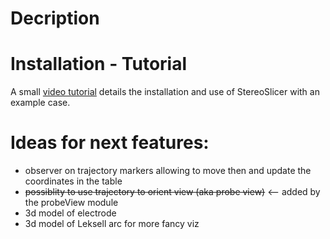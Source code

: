 # Decription

# Installation - Tutorial
A small [video tutorial](https://tube.switch.ch/videos/ZSYNlDwMgu) details the installation and use of StereoSlicer with an example case.

# Ideas for next features:

- observer on trajectory markers allowing to move then and update the coordinates in the table
- ~~possiblity to use trajectory to orient view (aka probe view)~~ <-- added by the probeView module
- 3d model of electrode
- 3d model of Leksell arc for more fancy viz
